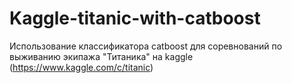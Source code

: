 # Kaggle-titanic-with-catboost
Использование классификатора catboost для соревнований по выживанию экипажа "Титаника" на kaggle (https://www.kaggle.com/c/titanic)
